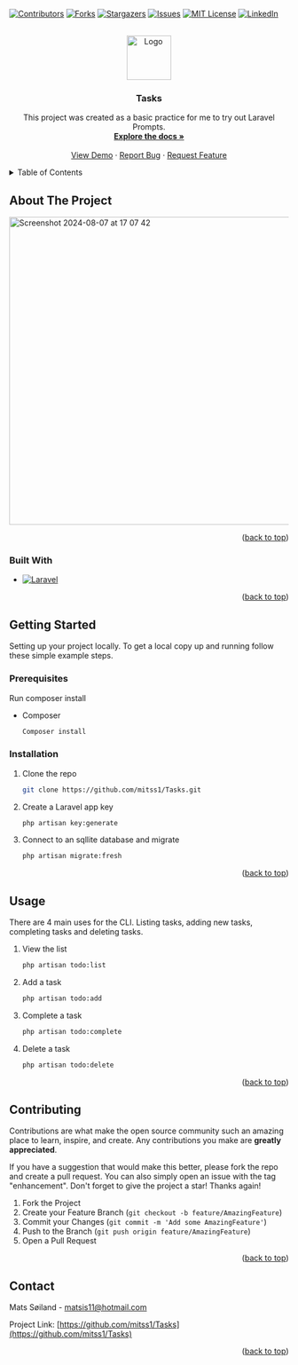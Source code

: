 <!-- Improved compatibility of back to top link: See: https://github.com/othneildrew/Best-README-Template/pull/73 -->
<a id="readme-top"></a>
<!--
*** Thanks for checking out the Best-README-Template. If you have a suggestion
*** that would make this better, please fork the repo and create a pull request
*** or simply open an issue with the tag "enhancement".
*** Don't forget to give the project a star!
*** Thanks again! Now go create something AMAZING! :D
-->



<!-- PROJECT SHIELDS -->
<!--
*** I'm using markdown "reference style" links for readability.
*** Reference links are enclosed in brackets [ ] instead of parentheses ( ).
*** See the bottom of this document for the declaration of the reference variables
*** for contributors-url, forks-url, etc. This is an optional, concise syntax you may use.
*** https://www.markdownguide.org/basic-syntax/#reference-style-links
-->
[![Contributors][contributors-shield]][contributors-url]
[![Forks][forks-shield]][forks-url]
[![Stargazers][stars-shield]][stars-url]
[![Issues][issues-shield]][issues-url]
[![MIT License][license-shield]][license-url]
[![LinkedIn][linkedin-shield]][linkedin-url]



<!-- PROJECT LOGO -->
<br />
<div align="center">
  <a href="https://github.com/mitss1/Tasks">
    <img src="[images/logo.png](https://github.com/user-attachments/assets/e7fb57f8-f118-4910-89c7-feaf9309b7aa)" alt="Logo" width="80" height="80">

  </a>

<h3 align="center">Tasks</h3>

  <p align="center">
    This project was created as a basic practice for me to try out Laravel Prompts.
    <br />
    <a href="https://github.com/mitss1/Tasks"><strong>Explore the docs »</strong></a>
    <br />
    <br />
    <a href="https://github.com/mitss1/Tasks">View Demo</a>
    ·
    <a href="https://github.com/mitss1/Tasks/issues/new?labels=bug&template=bug-report---.md">Report Bug</a>
    ·
    <a href="https://github.com/mitss1/Tasks/issues/new?labels=enhancement&template=feature-request---.md">Request Feature</a>
  </p>
</div>



<!-- TABLE OF CONTENTS -->
<details>
  <summary>Table of Contents</summary>
  <ol>
    <li>
      <a href="#about-the-project">About The Project</a>
      <ul>
        <li><a href="#built-with">Built With</a></li>
      </ul>
    </li>
    <li>
      <a href="#getting-started">Getting Started</a>
      <ul>
        <li><a href="#prerequisites">Prerequisites</a></li>
        <li><a href="#installation">Installation</a></li>
      </ul>
    </li>
    <li><a href="#usage">Usage</a></li>
    <li><a href="#contributing">Contributing</a></li>
    <li><a href="#contact">Contact</a></li>
  </ol>
</details>



<!-- ABOUT THE PROJECT -->
## About The Project

<img width="555" alt="Screenshot 2024-08-07 at 17 07 42" src="https://github.com/user-attachments/assets/cd5df691-572f-4d50-8a5a-e808dc4c872d">

<p align="right">(<a href="#readme-top">back to top</a>)</p>



### Built With

* [![Laravel][Laravel.com]][Laravel-url]

<p align="right">(<a href="#readme-top">back to top</a>)</p>



<!-- GETTING STARTED -->
## Getting Started

Setting up your project locally.
To get a local copy up and running follow these simple example steps.

### Prerequisites

Run composer install
* Composer
  ```sh
  Composer install
  ```

### Installation

1. Clone the repo
   ```sh
   git clone https://github.com/mitss1/Tasks.git
   ```
2. Create a Laravel app key
   ```sh
   php artisan key:generate
   ```
3. Connect to an sqllite database and migrate
   ```sh
   php artisan migrate:fresh
   ```


<p align="right">(<a href="#readme-top">back to top</a>)</p>



<!-- USAGE EXAMPLES -->
## Usage

There are 4 main uses for the CLI. Listing tasks, adding new tasks, completing tasks and deleting tasks.

1. View the list
   ```sh
   php artisan todo:list
   ```
2. Add a task
   ```sh
   php artisan todo:add
   ```
3. Complete a task
   ```sh
   php artisan todo:complete
   ```
4. Delete a task
   ```sh
   php artisan todo:delete
   ```

<p align="right">(<a href="#readme-top">back to top</a>)</p>



<!-- CONTRIBUTING -->
## Contributing

Contributions are what make the open source community such an amazing place to learn, inspire, and create. Any contributions you make are **greatly appreciated**.

If you have a suggestion that would make this better, please fork the repo and create a pull request. You can also simply open an issue with the tag "enhancement".
Don't forget to give the project a star! Thanks again!

1. Fork the Project
2. Create your Feature Branch (`git checkout -b feature/AmazingFeature`)
3. Commit your Changes (`git commit -m 'Add some AmazingFeature'`)
4. Push to the Branch (`git push origin feature/AmazingFeature`)
5. Open a Pull Request

<p align="right">(<a href="#readme-top">back to top</a>)</p>


<!-- CONTACT -->
## Contact

Mats Søiland - matsis11@hotmail.com

Project Link: [https://github.com/mitss1/Tasks](https://github.com/mitss1/Tasks)

<p align="right">(<a href="#readme-top">back to top</a>)</p>



<!-- MARKDOWN LINKS & IMAGES -->
<!-- https://www.markdownguide.org/basic-syntax/#reference-style-links -->
[contributors-shield]: https://img.shields.io/github/contributors/mitss1/Tasks.svg?style=for-the-badge
[contributors-url]: https://github.com/mitss1/Tasks/graphs/contributors
[forks-shield]: https://img.shields.io/github/forks/mitss1/Tasks.svg?style=for-the-badge
[forks-url]: https://github.com/mitss1/Tasks/network/members
[stars-shield]: https://img.shields.io/github/stars/mitss1/Tasks.svg?style=for-the-badge
[stars-url]: https://github.com/mitss1/Tasks/stargazers
[issues-shield]: https://img.shields.io/github/issues/mitss1/Tasks.svg?style=for-the-badge
[issues-url]: https://github.com/mitss1/Tasks/issues
[license-shield]: https://img.shields.io/github/license/mitss1/Tasks.svg?style=for-the-badge
[license-url]: https://github.com/mitss1/Tasks/blob/master/LICENSE.txt
[linkedin-shield]: https://img.shields.io/badge/-LinkedIn-black.svg?style=for-the-badge&logo=linkedin&colorB=555
[linkedin-url]: https://linkedin.com/in/mats-s%C3%B8iland-386493269
[product-screenshot]: images/screenshot.png
[Next.js]: https://img.shields.io/badge/next.js-000000?style=for-the-badge&logo=nextdotjs&logoColor=white
[Next-url]: https://nextjs.org/
[React.js]: https://img.shields.io/badge/React-20232A?style=for-the-badge&logo=react&logoColor=61DAFB
[React-url]: https://reactjs.org/
[Vue.js]: https://img.shields.io/badge/Vue.js-35495E?style=for-the-badge&logo=vuedotjs&logoColor=4FC08D
[Vue-url]: https://vuejs.org/
[Angular.io]: https://img.shields.io/badge/Angular-DD0031?style=for-the-badge&logo=angular&logoColor=white
[Angular-url]: https://angular.io/
[Svelte.dev]: https://img.shields.io/badge/Svelte-4A4A55?style=for-the-badge&logo=svelte&logoColor=FF3E00
[Svelte-url]: https://svelte.dev/
[Laravel.com]: https://img.shields.io/badge/Laravel-FF2D20?style=for-the-badge&logo=laravel&logoColor=white
[Laravel-url]: https://laravel.com
[Bootstrap.com]: https://img.shields.io/badge/Bootstrap-563D7C?style=for-the-badge&logo=bootstrap&logoColor=white
[Bootstrap-url]: https://getbootstrap.com
[JQuery.com]: https://img.shields.io/badge/jQuery-0769AD?style=for-the-badge&logo=jquery&logoColor=white
[JQuery-url]: https://jquery.com 
